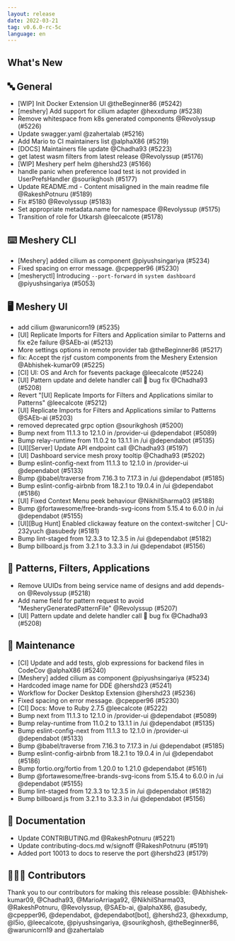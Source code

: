 ```yaml
---
layout: release
date: 2022-03-21
tag: v0.6.0-rc-5c
language: en
---
```


## What's New

## 🔤 General

- [WIP] Init Docker Extension UI @theBeginner86 (#5242)
- [meshery] Add support for cilium adapter @hexxdump (#5238)
- Remove whitespace from k8s generated components @Revolyssup (#5226)
- Update swagger.yaml @zahertalab (#5216)
- Add Mario to CI maintainers list @alphaX86 (#5219)
- [DOCS] Maintainers file update @Chadha93 (#5223)
- get latest wasm filters from latest release @Revolyssup (#5176)
- [WIP] Meshery perf helm @hershd23 (#5166)
- handle panic when preference load test is not provided in UserPrefsHandler @sourikghosh (#5177)
- Update README.md - Content misaligned in the main readme file @RakeshPotnuru (#5189)
- Fix #5180 @Revolyssup (#5183)
- Set appropriate metadata.name for namespace @Revolyssup (#5175)
- Transition of role for Utkarsh @leecalcote (#5178)

## ⌨️ Meshery CLI

- [Meshery] added cilium as component @piyushsingariya (#5234)
- Fixed spacing on error message. @cpepper96 (#5230)
- [mesheryctl] Introducing `--port-forward` in `system dashboard` @piyushsingariya (#5053)

## 🖥 Meshery UI

- add cilium @warunicorn19 (#5235)
- [UI] Replicate Imports for Filters and Application similar to Patterns and fix e2e failure @SAEb-ai (#5213)
- More settings options in remote provider tab @theBeginner86 (#5217)
- fix: Accept the rjsf custom components from the Meshery Extension @Abhishek-kumar09 (#5225)
- [CI] UI: OS and Arch for fsevents package @leecalcote (#5224)
- [UI] Pattern update and delete handler call 🐛 bug fix @Chadha93 (#5208)
- Revert "[UI] Replicate Imports for Filters and Applications similar to Patterns" @leecalcote (#5212)
- [UI] Replicate Imports for Filters and Applications similar to Patterns @SAEb-ai (#5203)
- removed deprecated grpc option @sourikghosh (#5200)
- Bump next from 11.1.3 to 12.1.0 in /provider-ui @dependabot (#5089)
- Bump relay-runtime from 11.0.2 to 13.1.1 in /ui @dependabot (#5135)
- [UI][Server] Update API endpoint call @Chadha93 (#5197)
- [UI] Dashboard service mesh proxy tooltip @Chadha93 (#5202)
- Bump eslint-config-next from 11.1.3 to 12.1.0 in /provider-ui @dependabot (#5133)
- Bump @babel/traverse from 7.16.3 to 7.17.3 in /ui @dependabot (#5185)
- Bump eslint-config-airbnb from 18.2.1 to 19.0.4 in /ui @dependabot (#5186)
- [UI] Fixed Context Menu peek behaviour @NikhilSharma03 (#5188)
- Bump @fortawesome/free-brands-svg-icons from 5.15.4 to 6.0.0 in /ui @dependabot (#5155)
- [UI][Bug Hunt] Enabled clickaway feature on the context-switcher | CU-232yuch @asubedy (#5181)
- Bump lint-staged from 12.3.3 to 12.3.5 in /ui @dependabot (#5182)
- Bump billboard.js from 3.2.1 to 3.3.3 in /ui @dependabot (#5156)

## 🔋 Patterns, Filters, Applications

- Remove UUIDs from being service name of designs and add depends-on @Revolyssup (#5218)
- Add name field for pattern request to avoid "MesheryGeneratedPatternFile" @Revolyssup (#5207)
- [UI] Pattern update and delete handler call 🐛 bug fix @Chadha93 (#5208)

## 🧰 Maintenance

- [CI] Update and add tests, glob expressions for backend files in CodeCov @alphaX86 (#5240)
- [Meshery] added cilium as component @piyushsingariya (#5234)
- Hardcoded image name for DDE @hershd23 (#5241)
- Workflow for Docker Desktop Extension @hershd23 (#5236)
- Fixed spacing on error message. @cpepper96 (#5230)
- [CI] Docs: Move to Ruby 2.7.5 @leecalcote (#5222)
- Bump next from 11.1.3 to 12.1.0 in /provider-ui @dependabot (#5089)
- Bump relay-runtime from 11.0.2 to 13.1.1 in /ui @dependabot (#5135)
- Bump eslint-config-next from 11.1.3 to 12.1.0 in /provider-ui @dependabot (#5133)
- Bump @babel/traverse from 7.16.3 to 7.17.3 in /ui @dependabot (#5185)
- Bump eslint-config-airbnb from 18.2.1 to 19.0.4 in /ui @dependabot (#5186)
- Bump fortio.org/fortio from 1.20.0 to 1.21.0 @dependabot (#5161)
- Bump @fortawesome/free-brands-svg-icons from 5.15.4 to 6.0.0 in /ui @dependabot (#5155)
- Bump lint-staged from 12.3.3 to 12.3.5 in /ui @dependabot (#5182)
- Bump billboard.js from 3.2.1 to 3.3.3 in /ui @dependabot (#5156)

## 📖 Documentation

- Update CONTRIBUTING.md @RakeshPotnuru (#5221)
- Update contributing-docs.md w/signoff @RakeshPotnuru (#5191)
- Added port 10013 to docs to reserve the port @hershd23 (#5179)

## 👨🏽‍💻 Contributors

Thank you to our contributors for making this release possible:
@Abhishek-kumar09, @Chadha93, @MarioArriaga92, @NikhilSharma03, @RakeshPotnuru, @Revolyssup, @SAEb-ai, @alphaX86, @asubedy, @cpepper96, @dependabot, @dependabot[bot], @hershd23, @hexxdump, @l5io, @leecalcote, @piyushsingariya, @sourikghosh, @theBeginner86, @warunicorn19 and @zahertalab
